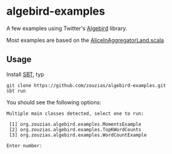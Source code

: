 # algebird-examples

A few examples using Twitter's [Algebird](https://github.com/twitter/algebird) library.

Most examples are based on the [AliceInAggregatorLand.scala](https://gist.github.com/johnynek/814fc1e77aad1d295bb7)


## Usage

Install [SBT](http://www.scala-sbt.org/), typ

```
git clone https://github.com/zouzias/algebird-examples.git
sbt run
```

You should see the following options:

```
Multiple main classes detected, select one to run:

 [1] org.zouzias.algebird.examples.MomentsExample
 [2] org.zouzias.algebird.examples.TopKWordCounts
 [3] org.zouzias.algebird.examples.WordCountExample

Enter number: 
```
